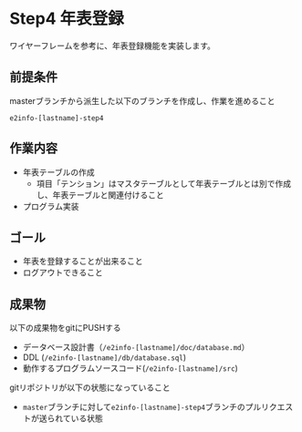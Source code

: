 # Step4 年表登録

ワイヤーフレームを参考に、年表登録機能を実装します。

## 前提条件

masterブランチから派生した以下のブランチを作成し、作業を進めること
```
e2info-[lastname]-step4
```

## 作業内容

* 年表テーブルの作成
    * 項目「テンション」はマスタテーブルとして年表テーブルとは別で作成し、年表テーブルと関連付けること
* プログラム実装

## ゴール

* 年表を登録することが出来ること
* ログアウトできること

## 成果物

以下の成果物をgitにPUSHする

* データベース設計書（```/e2info-[lastname]/doc/database.md```）
* DDL (```/e2info-[lastname]/db/database.sql```)
* 動作するプログラムソースコード(```/e2info-[lastname]/src```)

gitリポジトリが以下の状態になっていること

* ```master```ブランチに対して```e2info-[lastname]-step4```ブランチのプルリクエストが送られている状態